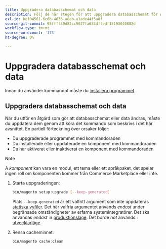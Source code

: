 ```yaml
---
title: Uppgradera databasschemat och data
description: Följ de här stegen för att uppgradera databasschemat för Adobe Commerce eller Magento Open Source.
exl-id: bef04561-6c6b-4636-a8ab-a1ade44f5a8f
source-git-commit: 95ffff39d82cc9027fa633dffedf15193040802d
workflow-type: tm+mt
source-wordcount: '173'
ht-degree: 0%

---
```


# Uppgradera databasschemat och data

Innan du använder kommandot måste du [installera programmet](../advanced.md).

## Uppgradera databasschemat och data

När du utför en åtgärd som gör att databasschemat eller data ändras, måste du uppdatera dem genom att köra det kommando som beskrivs i det här avsnittet. En partiell förteckning över orsaker följer:

* Du uppgraderade programmet med kommandoraden
* Du installerade eller uppdaterade en komponent med kommandoraden
* Du har aktiverat eller inaktiverat en komponent med kommandoraden

>[!NOTE]
>
>A *komponent* kan vara en modul, ett tema eller ett språkpaket, det spelar ingen roll om komponenten kommer från Commerce Marketplace eller inte.

1. Starta uppgraderingen:

   ```bash
   bin/magento setup:upgrade [--keep-generated]
   ```

   Plats `--keep-generated` är ett valfritt argument som inte uppdateras [statiska vyfiler](../../configuration/cli/static-view-file-deployment.md). Det här valfria argumentet används *endast* under begränsade omständigheter av erfarna systemintegratörer. Det ska användas *endast* in [produktionsläge](../../configuration/bootstrap/application-modes.md#production-mode). Det borde *not* används i [utvecklarläge](../../configuration/bootstrap/application-modes.md#developer-mode).

1. Rensa cacheminnet:

   ```bash
   bin/magento cache:clean
   ```
